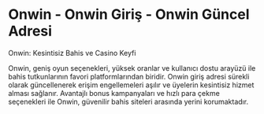 # Onwin - Onwin Giriş - Onwin Güncel Adresi
Onwin: Kesintisiz Bahis ve Casino Keyfi

Onwin, geniş oyun seçenekleri, yüksek oranlar ve kullanıcı dostu arayüzü ile bahis tutkunlarının favori platformlarından biridir. Onwin giriş adresi sürekli olarak güncellenerek erişim engellemeleri aşılır ve üyelerin kesintisiz hizmet alması sağlanır. Avantajlı bonus kampanyaları ve hızlı para çekme seçenekleri ile Onwin, güvenilir bahis siteleri arasında yerini korumaktadır.
